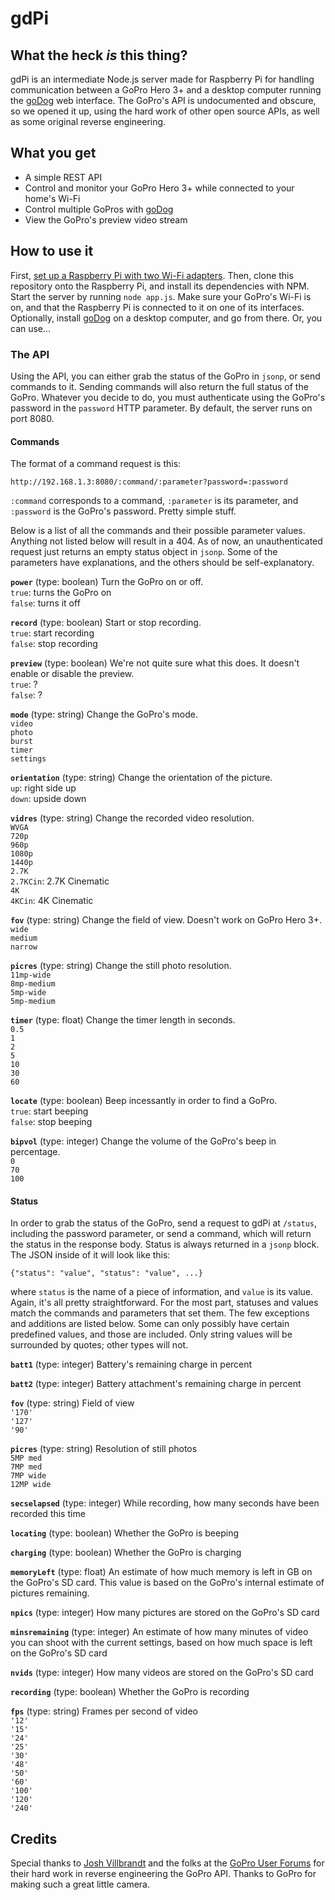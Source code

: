 # gdPi

## What the heck *is* this thing?

gdPi is an intermediate Node.js server made for Raspberry Pi for handling communication between a GoPro Hero 3+ and a desktop computer running the [goDog] web interface. The GoPro's API is undocumented and obscure, so we opened it up, using the hard work of other open source APIs, as well as some original reverse engineering.

## What you get

+ A simple REST API
+ Control and monitor your GoPro Hero 3+ while connected to your home's Wi-Fi
+ Control multiple GoPros with [goDog]
+ View the GoPro's preview video stream

## How to use it

First, [set up a Raspberry Pi with two Wi-Fi adapters](http://www.processthings.com/post/66023171876/how-to-connect-your-raspberry-pi-to-two-wi-fi-networks). Then, clone this repository onto the Raspberry Pi, and install its dependencies with NPM. Start the server by running `node app.js`. Make sure your GoPro's Wi-Fi is on, and that the Raspberry Pi is connected to it on one of its interfaces. Optionally, install [goDog] on a desktop computer, and go from there. Or, you can use...

### The API

Using the API, you can either grab the status of the GoPro in `jsonp`, or send commands to it. Sending commands will also return the full status of the GoPro. Whatever you decide to do, you must authenticate using the GoPro's password in the `password` HTTP parameter. By default, the server runs on port 8080.

#### Commands

The format of a command request is this:

    http://192.168.1.3:8080/:command/:parameter?password=:password
    
`:command` corresponds to a command, `:parameter` is its parameter, and `:password` is the GoPro's password. Pretty simple stuff.

Below is a list of all the commands and their possible parameter values. Anything not listed below will result in a 404. As of now, an unauthenticated request just returns an empty status object in `jsonp`. Some of the parameters have explanations, and the others should be self-explanatory.

**`power`** (type: boolean) Turn the GoPro on or off.  
`true`: turns the GoPro on  
`false`: turns it off  

**`record`** (type: boolean) Start or stop recording.  
`true`: start recording  
`false`: stop recording

**`preview`** (type: boolean) We're not quite sure what this does. It doesn't enable or disable the preview.  
`true`: ?  
`false`: ?

**`mode`** (type: string) Change the GoPro's mode.  
`video`  
`photo`  
`burst`  
`timer`  
`settings`  

**`orientation`** (type: string) Change the orientation of the picture.  
`up`: right side up  
`down`: upside down  

**`vidres`** (type: string) Change the recorded video resolution.  
`WVGA`  
`720p`  
`960p`  
`1080p`  
`1440p`  
`2.7K`  
`2.7KCin`: 2.7K Cinematic  
`4K`  
`4KCin`: 4K Cinematic 

**`fov`** (type: string) Change the field of view. Doesn't work on GoPro Hero 3+.  
`wide`  
`medium`  
`narrow`  

**`picres`** (type: string) Change the still photo resolution.  
`11mp-wide`  
`8mp-medium`  
`5mp-wide`  
`5mp-medium`  

**`timer`** (type: float) Change the timer length in seconds.  
`0.5`  
`1`  
`2`  
`5`  
`10`  
`30`  
`60`  

**`locate`** (type: boolean) Beep incessantly in order to find a GoPro.  
`true`: start beeping  
`false`: stop beeping

**`bipvol`** (type: integer) Change the volume of the GoPro's beep in percentage.  
`0`  
`70`  
`100`  

#### Status

In order to grab the status of the GoPro, send a request to gdPi at `/status`, including the password parameter, or send a command, which will return the status in the response body. Status is always returned in a `jsonp` block. The JSON inside of it will look like this:

    {"status": "value", "status": "value", ...}

where `status` is the name of a piece of information, and `value` is its value. Again, it's all pretty straightforward. For the most part, statuses and values match the commands and parameters that set them. The few exceptions and additions are listed below. Some can only possibly have certain predefined values, and those are included. Only string values will be surrounded by quotes; other types will not.

**`batt1`** (type: integer) Battery's remaining charge in percent  

**`batt2`** (type: integer) Battery attachment's remaining charge in percent  

**`fov`** (type: string) Field of view  
`'170'`  
`'127'`  
`'90'`  

**`picres`** (type: string) Resolution of still photos  
`5MP med`  
`7MP med`  
`7MP wide`  
`12MP wide`  

**`secselapsed`** (type: integer) While recording, how many seconds have been recorded this time  

**`locating`** (type: boolean) Whether the GoPro is beeping  

**`charging`** (type: boolean) Whether the GoPro is charging  

**`memoryLeft`** (type: float) An estimate of how much memory is left in GB on the GoPro's SD card. This value is based on the GoPro's internal estimate of pictures remaining.  

**`npics`** (type: integer) How many pictures are stored on the GoPro's SD card  

**`minsremaining`** (type: integer) An estimate of how many minutes of video you can shoot with the current settings, based on how much space is left on the GoPro's SD card  

**`nvids`** (type: integer) How many videos are stored on the GoPro's SD card  

**`recording`** (type: boolean) Whether the GoPro is recording  

**`fps`** (type: string) Frames per second of video  
`'12'`  
`'15'`  
`'24'`  
`'25'`  
`'30'`  
`'48'`  
`'50'`  
`'60'`  
`'100'`  
`'120'`  
`'240'`  

## Credits

Special thanks to [Josh Villbrandt](https://github.com/joshvillbrandt/GoProController/) and the folks at the [GoPro User Forums](http://goprouser.freeforums.org/howto-livestream-to-pc-and-view-files-on-pc-smartphone-t9393-150.html) for their hard work in reverse engineering the GoPro API. Thanks to GoPro for making such a great little camera.

[goDog]: https://github.com/FrontRush/goDog
